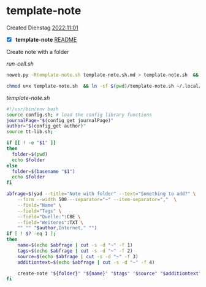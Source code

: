# template-note
Created Dienstag [2022:11:01]()
- [x] **template-note** [README]()


Create note with a folder

*run-cell.sh*
```bash
noweb.py -Rtemplate-note.sh template-note.sh.md > template-note.sh  && echo 'fertig'
```

```bash
chmod u+x template-note.sh  && ln -sf $(pwd)/template-note.sh ~/.local/bin/template-note.sh && echo 'fertig'
```

*template-note.sh*
```bash
#!/usr/bin/env bash
source config.sh; # load the config library functions
journalPage="$(config_get journalPage)"
author="$(config_get author)"
source tt-lib.sh;

if [[ ! -e "$1" ]] 
then
  folder=$(pwd)
  echo $folder
else
  folder=$(basename "$1")
  echo $folder
fi

abfrage=$(yad --title="Note with folder" --text="Something to add?" \
	--form --width 500 --separator="~" --item-separator=","  \
    --field="Name" \
	--field="Tags" \
	--field="Quelle:":CBE \
	--field="Weiteres":TXT \
	"" "" "$author,Internet," "")
if [ ! $? -eq 1 ]; 
then
    name=$(echo $abfrage | cut -s -d "~" -f 1)
	tags=$(echo $abfrage | cut -s -d "~" -f 2)
	source=$(echo $abfrage | cut -s -d "~" -f 3)
	additiontext=$(echo $abfrage | cut -s -d "~" -f 4)

    create-note "${folder}" "${name}" "$tags" "$source" "$additiontext" >> "${folder}"/"${name}".md
fi
```

